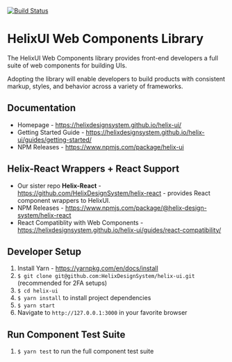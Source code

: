 [![Build Status](https://travis-ci.com/HelixDesignSystem/helix-ui.svg?branch=master)](https://travis-ci.com/HelixDesignSystem/helix-ui)


# HelixUI Web Components Library

The HelixUI Web Components library provides front-end developers a full suite
of web components for building UIs.

Adopting the library will enable developers to build products with consistent
markup, styles, and behavior across a variety of frameworks.

## Documentation

 * Homepage - https://helixdesignsystem.github.io/helix-ui/
 * Getting Started Guide - https://helixdesignsystem.github.io/helix-ui/guides/getting-started/
 * NPM Releases - https://www.npmjs.com/package/helix-ui

## Helix-React Wrappers + React Support

 * Our sister repo **Helix-React** - https://github.com/HelixDesignSystem/helix-react - provides
   React component wrappers to HelixUI.
 * NPM Releases - https://www.npmjs.com/package/@helix-design-system/helix-react
 * React Compatiblity with Web Components - https://helixdesignsystem.github.io/helix-ui/guides/react-compatibility/


## Developer Setup

1. Install Yarn - https://yarnpkg.com/en/docs/install
2. `$ git clone git@github.com:HelixDesignSystem/helix-ui.git` (recommended for 2FA setups)
3. `$ cd helix-ui`
4. `$ yarn install` to install project dependencies
5. `$ yarn start`
6. Navigate to `http://127.0.0.1:3000` in your favorite browser

## Run Component Test Suite

1. `$ yarn test` to run the full component test suite
